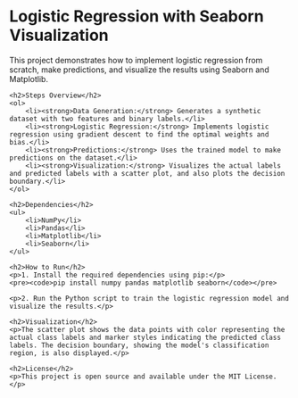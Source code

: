 <!DOCTYPE html>
<html lang="en">
<head>
    <meta charset="UTF-8">
    <meta name="viewport" content="width=device-width, initial-scale=1.0">
    <title>Logistic Regression with Seaborn Visualization</title>
</head>
<body>
    <h1>Logistic Regression with Seaborn Visualization</h1>
    <p>This project demonstrates how to implement logistic regression from scratch, make predictions, and visualize the results using Seaborn and Matplotlib.</p>

    <h2>Steps Overview</h2>
    <ol>
        <li><strong>Data Generation:</strong> Generates a synthetic dataset with two features and binary labels.</li>
        <li><strong>Logistic Regression:</strong> Implements logistic regression using gradient descent to find the optimal weights and bias.</li>
        <li><strong>Predictions:</strong> Uses the trained model to make predictions on the dataset.</li>
        <li><strong>Visualization:</strong> Visualizes the actual labels and predicted labels with a scatter plot, and also plots the decision boundary.</li>
    </ol>

    <h2>Dependencies</h2>
    <ul>
        <li>NumPy</li>
        <li>Pandas</li>
        <li>Matplotlib</li>
        <li>Seaborn</li>
    </ul>

    <h2>How to Run</h2>
    <p>1. Install the required dependencies using pip:</p>
    <pre><code>pip install numpy pandas matplotlib seaborn</code></pre>

    <p>2. Run the Python script to train the logistic regression model and visualize the results.</p>

    <h2>Visualization</h2>
    <p>The scatter plot shows the data points with color representing the actual class labels and marker styles indicating the predicted class labels. The decision boundary, showing the model's classification region, is also displayed.</p>

    <h2>License</h2>
    <p>This project is open source and available under the MIT License.</p>
</body>
</html>
